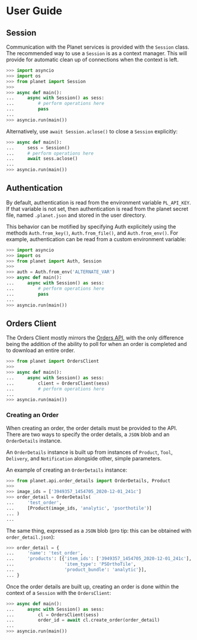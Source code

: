 # User Guide

## Session

Communication with the Planet services is provided with the `Session` class.
The recommended way to use a `Session` is as a context manager. This will
provide for automatic clean up of connections when the context is left.

```python
>>> import asyncio
>>> import os
>>> from planet import Session
>>>
>>> async def main():
...     async with Session() as sess:
...         # perform operations here
...         pass
...
>>> asyncio.run(main())

```

Alternatively, use `await Session.aclose()` to close a `Session` explicitly:

```python
>>> async def main():
...     sess = Session()
...     # perform operations here
...     await sess.aclose()
...
>>> asyncio.run(main())

```

## Authentication

By default, authentication is read from the environment variable
`PL_API_KEY`. If that variable is not set, then authentication is read from
the planet secret file, named `.planet.json` and stored in the user directory.

This behavior can be motified by specifying Auth explicitely using the methods
`Auth.from_key()`, `Auth.from_file()`, and `Auth.from_env()`. For example,
authentication can be read from a custom environment variable:

```python
>>> import asyncio
>>> import os
>>> from planet import Auth, Session
>>>
>>> auth = Auth.from_env('ALTERNATE_VAR')
>>> async def main():
...     async with Session() as sess:
...         # perform operations here
...         pass
...
>>> asyncio.run(main())

```

## Orders Client

The Orders Client mostly mirrors the
[Orders API](https://developers.planet.com/docs/orders/reference/#tag/Orders),
with the only difference being the addition of the ability to poll for when an
order is completed and to download an entire order.

```python
>>> from planet import OrdersClient
>>>
>>> async def main():
...     async with Session() as sess:
...         client = OrdersClient(sess)
...         # perform operations here
...
>>> asyncio.run(main())

```

### Creating an Order

When creating an order, the order details must be provided to the API. There
are two ways to specify the order details, a `JSON` blob and an `OrderDetails`
instance.

An `OrderDetails` instance is built up from instances of `Product`, `Tool`, 
`Delivery`, and `Notification` alongside other, simple parameters.

An example of creating an `OrderDetails` instance:

```python
>>> from planet.api.order_details import OrderDetails, Product
>>>
>>> image_ids = ['3949357_1454705_2020-12-01_241c']
>>> order_detail = OrderDetails(
...     'test_order',
...     [Product(image_ids, 'analytic', 'psorthotile')]
... )
...

```

The same thing, expressed as a `JSON` blob (pro tip: this can be obtained
with `order_detail.json`):

```python
>>> order_detail = {
...     'name': 'test_order',
...     'products': [{'item_ids': ['3949357_1454705_2020-12-01_241c'],
...                   'item_type': 'PSOrthoTile',
...                   'product_bundle': 'analytic'}],
... }

```

Once the order details are built up, creating an order is done within
the context of a `Session` with the `OrdersClient`:

```python
>>> async def main():
...     async with Session() as sess:
...         cl = OrdersClient(sess)
...         order_id = await cl.create_order(order_detail)
...
>>> asyncio.run(main())

```
